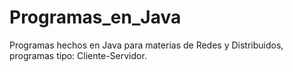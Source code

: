 # Programas_en_Java

Programas hechos en Java para materias de Redes y Distribuidos, programas tipo: Cliente-Servidor.
